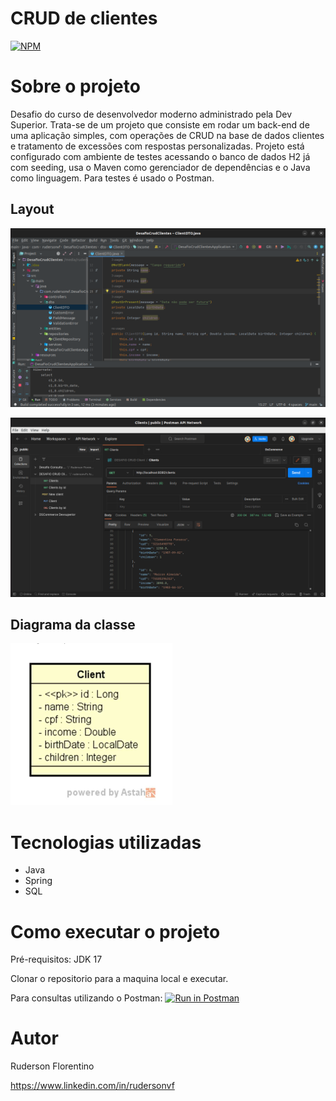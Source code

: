 # CRUD de clientes
[![NPM](https://img.shields.io/npm/l/react)](https://github.com/devsuperior/sds1-wmazoni/blob/master/LICENSE) 

# Sobre o projeto

Desafio do curso de desenvolvedor moderno administrado pela Dev Superior.
Trata-se de um projeto que consiste em rodar um back-end de uma aplicação simples, com operações de CRUD na base de dados clientes e tratamento de excessões com respostas personalizadas.
Projeto está configurado com ambiente de testes acessando o banco de dados H2 já com seeding, usa o Maven como gerenciador de dependências e o Java como linguagem.
Para testes é usado o Postman.

## Layout
![Layout 1](https://raw.githubusercontent.com/Rudersonvf/assets/main/crud1.png)

![Layout 2](https://raw.githubusercontent.com/Rudersonvf/assets/main/crud3.png)

## Diagrama da classe
![Modelo Conceitual](https://github.com/Rudersonvf/assets/blob/main/clientUML.png)

# Tecnologias utilizadas
- Java
- Spring
- SQL

# Como executar o projeto

Pré-requisitos: JDK 17

Clonar o repositorio para a maquina local e executar.

Para consultas utilizando o Postman: [![Run in Postman](https://run.pstmn.io/button.svg)](https://app.getpostman.com/run-collection/23209222-a8a418dd-2025-4778-9d09-897d9df3076f?action=collection%2Ffork&collection-url=entityId%3D23209222-a8a418dd-2025-4778-9d09-897d9df3076f%26entityType%3Dcollection%26workspaceId%3D2dd17639-788a-4644-8426-1af66851eacb)

# Autor

Ruderson Florentino

https://www.linkedin.com/in/rudersonvf
